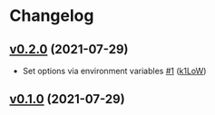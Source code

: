 # Changelog

## [v0.2.0](https://github.com/k1LoW/pr-revert/compare/v0.1.0...v0.2.0) (2021-07-29)

* Set options via environment variables [#1](https://github.com/k1LoW/pr-revert/pull/1) ([k1LoW](https://github.com/k1LoW))

## [v0.1.0](https://github.com/k1LoW/pr-revert/compare/1bf2acdc3af8...v0.1.0) (2021-07-29)

